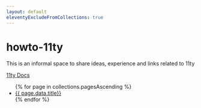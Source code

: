 ```yaml
---
layout: default
eleventyExcludeFromCollections: true
---
```

# howto-11ty
This is an informal space to share ideas, experience and links related to 11ty 


[11ty Docs](https://www.11ty.dev/)

<ul>
{% for page in collections.pagesAscending %}
<li><a href="{{ page.url | url }}">{{ page.data.title}}</a></li>
{% endfor %}
</ul>